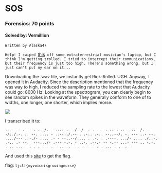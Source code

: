 # SOS
### Forensics: 70 points
#### Solved by: Vermillion
`Written by Alaska47`

`Help! I swiped `<a href="https://static.tjctf.org/038638fcb76d888fe4cbe5ee88a476b88a6014b92a106df7f4683e2942054eca_music.wav">this</a>` off some extraterrestrial musician's laptop, but I think I'm getting trolled. I tried to intercept their communications, but their frequency is just too high. There's something wrong, but I just can't put my ear on it...`

Downloading the .wav file, we instantly get Rick-Rolled. UGH. Anyway, I opened it in Audacity. Since the description mentioned that the frequency was way to high, I reduced the sampling rate to the lowest that Audacity could go: 8000 Hz. Looking at the spectrogram, you can clearly begin to see random spikes in the waveform. They generally conform to one of to widths, one longer, one shorter, which implies morse.

<img src='https://cdn.discordapp.com/attachments/532350033241309226/567845536254918656/unknown.png'>

I transcribed it to:

`.-- --- .-- -.-.--/.-- .... .- -/.-/- .-. --- .-.. .-.. --..--/.- --/../.-. .. --. .... - ..--../.-- . .-.. .-.. --..--/. -. --- ..- --. ..../--- ..-./- .... .- - --..--/.... . .-. . .----. .../- .... ./..-. .-.. .- --.  ---.../- .--- -.-. - ..-. .--.- -- -.-- ...- --- .. -.-. . .. ... --. .-. --- .-- .. -. --. -- --- .-. ... . .--.--`

And used this <a href='https://morsecode.scphillips.com/translator.html'>site</a> to get the flag.

flag: `tjctf{myvoiceisgrowingmorse}`
